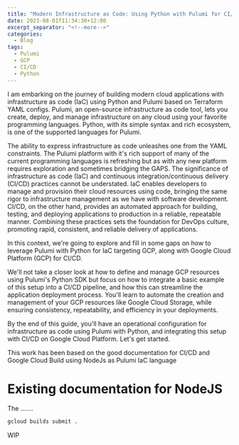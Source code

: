 ```yaml
---
title: "Modern Infrastructure as Code: Using Python with Pulumi for CI/CD on Google Cloud Platform"
date: 2023-08-01T11:34:30+12:00
excerpt_separator: "<!--more-->"
categories:
  - Blog
tags:
  - Pulumi
  - GCP
  - CI/CD
  - Python
---
```


I am embarking on the journey of building modern cloud applications with infrastructure as code (IaC) using Python and Pulumi based on Terraform YAML configs. 
Pulumi, an open-source infrastructure as code tool, lets you create, deploy, and manage infrastructure on any cloud using your favorite programming languages. Python, with its simple syntax and rich ecosystem, is one of the supported languages for Pulumi.

The ability to express infrastructure as  code unleashes one from the YAML constraints. The Pulumi platform with it's rich support of many of the current programming languages is refreshing but as with any new platform requires exploration and sometimes bridging the GAPS. The significance of infrastructure as code (IaC) and continuous integration/continuous delivery (CI/CD) practices cannot be understated. IaC enables developers to manage and provision their cloud resources using code, bringing the same rigor to infrastructure management as we have with software development. CI/CD, on the other hand, provides an automated approach for building, testing, and deploying applications to production in a reliable, repeatable manner. Combining these practices sets the foundation for DevOps culture, promoting rapid, consistent, and reliable delivery of applications. 


In this context, we're going to explore and fill in some gaps on how to leverage Pulumi with Python for IaC targeting GCP, along with Google Cloud Platform (GCP) for CI/CD. 

We'll not take a closer look at how to define and manage GCP resources using Pulumi's Python SDK but focus on how to integrate a basic example of this setup into a CI/CD pipeline, and how this can streamline the application deployment process. You'll learn to automate the creation and management of your GCP resources like Google Cloud Storage, while ensuring consistency, repeatability, and efficiency in your deployments.

By the end of this guide, you'll have an  operational configuration for infrastructure as code using Pulumi with Python, and integrating this setup with CI/CD on Google Cloud Platform. Let's get started.

<!--more-->

This work has been based on the good documentation for CI/CD and Google Cloud Build using NodeJs as Pulumi IaC language
# Existing documentation for NodeJS

The .......

```bash
gcloud builds submit .
```

WIP 